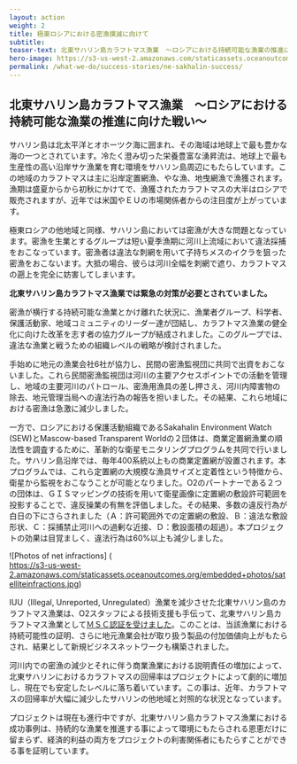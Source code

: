 ```yaml
---
layout: action
weight: 2
title: 極東ロシアにおける密漁撲滅に向けて
subtitle:
teaser-text: 北東サハリン島カラフトマス漁業　～ロシアにおける持続可能な漁業の推進に向けた戦い～。
hero-image: https://s3-us-west-2.amazonaws.com/staticassets.oceanoutcomes.org/hero+photos/nesakhalinsuccesshero.jpg
permalink: /what-we-do/success-stories/ne-sakhalin-success/
---
```

<h2>北東サハリン島カラフトマス漁業　～ロシアにおける持続可能な漁業の推進に向けた戦い～</h2>

サハリン島は北太平洋とオホーツク海に囲まれ、その海域は地球上で最も豊かな海の一つとされています。冷たく澄み切った栄養豊富な湧昇流は、地球上で最も生産性の高い沿岸サケ漁業を育む環境をサハリン島周辺にもたらしています。この地域のカラフトマスは主に沿岸定置網漁、やな漁、地曳網漁で漁獲されます。漁期は盛夏からから初秋にかけてで、漁獲されたカラフトマスの大半はロシアで販売されますが、近年では米国やＥＵの市場関係者からの注目度が上がっています。

極東ロシアの他地域と同様、サハリン島においては密漁が大きな問題となっています。密漁を生業とするグループは短い夏季漁期に河川上流域において違法採捕をおこなっています。密漁者は違法な刺網を用いて子持ちメスのイクラを狙った密漁をおこないます。大抵の場合、彼らは河川全幅を刺網で遮り、カラフトマスの遡上を完全に妨害してしまいます。

**北東サハリン島カラフトマス漁業では緊急の対策が必要とされていました。** 

密漁が横行する持続可能な漁業とかけ離れた状況に、漁業者グループ、科学者、保護活動家、地域コミュニティのリーダー達が団結し、カラフトマス漁業の健全化に向けた改革を志す者の協力グループが結成されました。このグループでは、違法な漁業と戦うための組織レベルの戦略が検討されました。
 
手始めに地元の漁業会社6社が協力し、民間の密漁監視団に共同で出資をおこないました。これら民間密漁監視団は河川の主要アクセスポイントでの活動を管理し、地域の主要河川のパトロール、密漁用漁具の差し押さえ、河川内障害物の除去、地元管理当局への違法行為の報告を担いました。その結果、これら地域における密漁は急激に減少しました。

一方で、ロシアにおける保護活動組織であるSakahalin Environment Watch (SEW)とMascow-based Transparent Worldの２団体は、商業定置網漁業の順法性を調査するために、革新的な衛星モニタリングプログラムを共同で行いました。サハリン島沿岸では、毎年400系統以上もの商業定置網が設置されます。本プログラムでは、これら定置網の大規模な漁具サイズと定着性という特徴から、衛星から監視をおこなうことが可能となりました。O2のパートナーである２つの団体は、ＧＩＳマッピングの技術を用いて衛星画像に定置網の敷設許可範囲を投影することで、違反操業の有無を評価しました。その結果、多数の違反行為が白日の下にさらされました（Ａ：許可範囲外での定置網の敷設、Ｂ：違法な敷設形状、Ｃ：採捕禁止河川への過剰な近接、Ｄ：敷設面積の超過）。本プロジェクトの効果は目覚ましく、違法行為は60%以上も減少しました。

![Photos of net infractions] (	
https://s3-us-west-2.amazonaws.com/staticassets.oceanoutcomes.org/embedded+photos/satelliteinfractions.jpg)

IUU（Illegal, Unreported, Unregulated）漁業を減少させた北東サハリン島のカラフトマス漁業は、O2スタッフによる技術支援も手伝って、北東サハリン島カラフトマス漁業として[ＭＳＣ認証を受けました](http://www.msc.org/track-a-fishery/fisheries-in-the-program/certified/pacific/sakhalin_island_northheast_trap_net_pink_salmon/sakhalin_island_northheast_trap_net_pink_salmon)。このことは、当該漁業における持続可能性の証明、さらに地元漁業会社が取り扱う製品の付加価値向上がもたらされ、結果として新規ビジネスネットワークも構築されました。


河川内での密漁の減少とそれに伴う商業漁業における説明責任の増加によって、北東サハリンにおけるカラフトマスの回帰率はプロジェクトによって劇的に増加し、現在でも安定したレベルに落ち着いています。この事は、近年、カラフトマスの回帰率が大幅に減少したサハリンの他地域と対照的な状況となっています。

プロジェクトは現在も進行中ですが、北東サハリン島カラフトマス漁業における成功事例は、持続的な漁業を推進する事によって環境にもたらされる恩恵だけに留まらず、経済的利益の両方をプロジェクトの利害関係者にもたらすことができる事を証明しています。

